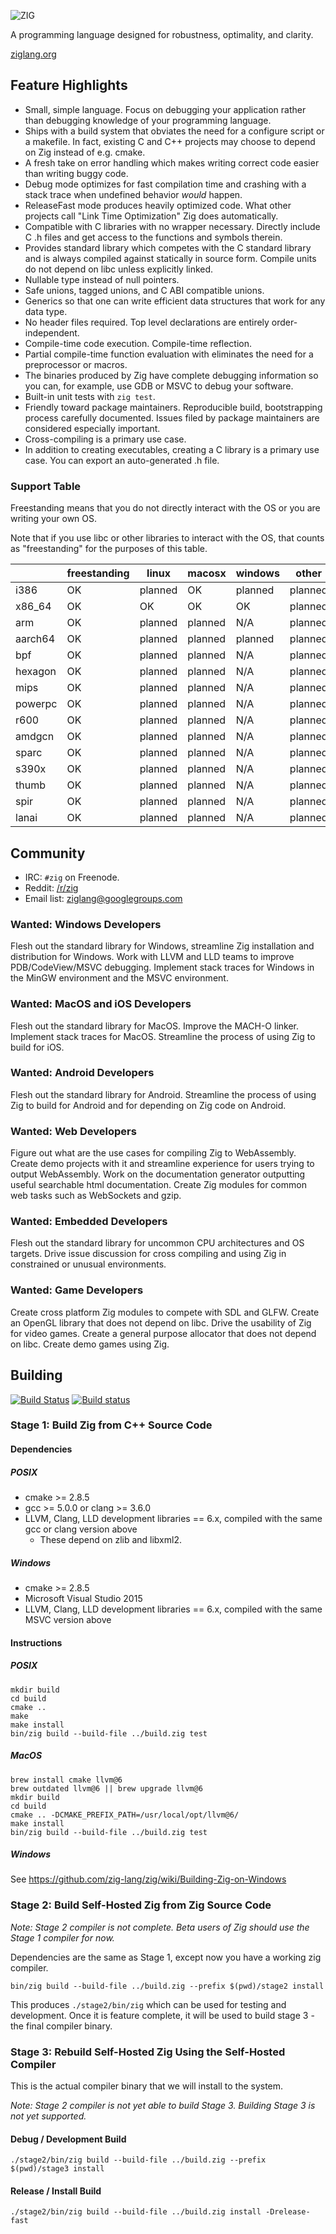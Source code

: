 ![ZIG](https://ziglang.org/zig-logo.svg)

A programming language designed for robustness, optimality, and
clarity.

[ziglang.org](https://ziglang.org)

## Feature Highlights

 * Small, simple language. Focus on debugging your application rather than
   debugging knowledge of your programming language.
 * Ships with a build system that obviates the need for a configure script
   or a makefile. In fact, existing C and C++ projects may choose to depend on
   Zig instead of e.g. cmake.
 * A fresh take on error handling which makes writing correct code easier than
   writing buggy code.
 * Debug mode optimizes for fast compilation time and crashing with a stack trace
   when undefined behavior *would* happen.
 * ReleaseFast mode produces heavily optimized code. What other projects call
   "Link Time Optimization" Zig does automatically.
 * Compatible with C libraries with no wrapper necessary. Directly include
   C .h files and get access to the functions and symbols therein.
 * Provides standard library which competes with the C standard library and is
   always compiled against statically in source form. Compile units do not
   depend on libc unless explicitly linked.
 * Nullable type instead of null pointers.
 * Safe unions, tagged unions, and C ABI compatible unions.
 * Generics so that one can write efficient data structures that work for any
   data type.
 * No header files required. Top level declarations are entirely
   order-independent.
 * Compile-time code execution. Compile-time reflection.
 * Partial compile-time function evaluation with eliminates the need for
   a preprocessor or macros.
 * The binaries produced by Zig have complete debugging information so you can,
   for example, use GDB or MSVC to debug your software.
 * Built-in unit tests with `zig test`.
 * Friendly toward package maintainers. Reproducible build, bootstrapping
   process carefully documented. Issues filed by package maintainers are
   considered especially important.
 * Cross-compiling is a primary use case.
 * In addition to creating executables, creating a C library is a primary use
   case. You can export an auto-generated .h file.

### Support Table

Freestanding means that you do not directly interact with the OS
or you are writing your own OS.

Note that if you use libc or other libraries to interact with the OS,
that counts as "freestanding" for the purposes of this table.

|             | freestanding | linux   | macosx  | windows | other   |
|-------------|--------------|---------|---------|---------|---------|
|i386         | OK           | planned | OK      | planned | planned |
|x86_64       | OK           | OK      | OK      | OK      | planned |
|arm          | OK           | planned | planned | N/A     | planned |
|aarch64      | OK           | planned | planned | planned | planned |
|bpf          | OK           | planned | planned | N/A     | planned |
|hexagon      | OK           | planned | planned | N/A     | planned |
|mips         | OK           | planned | planned | N/A     | planned |
|powerpc      | OK           | planned | planned | N/A     | planned |
|r600         | OK           | planned | planned | N/A     | planned |
|amdgcn       | OK           | planned | planned | N/A     | planned |
|sparc        | OK           | planned | planned | N/A     | planned |
|s390x        | OK           | planned | planned | N/A     | planned |
|thumb        | OK           | planned | planned | N/A     | planned |
|spir         | OK           | planned | planned | N/A     | planned |
|lanai        | OK           | planned | planned | N/A     | planned |

## Community

 * IRC: `#zig` on Freenode.
 * Reddit: [/r/zig](https://www.reddit.com/r/zig)
 * Email list: [ziglang@googlegroups.com](https://groups.google.com/forum/#!forum/ziglang)

### Wanted: Windows Developers

Flesh out the standard library for Windows, streamline Zig installation and
distribution for Windows. Work with LLVM and LLD teams to improve
PDB/CodeView/MSVC debugging. Implement stack traces for Windows in the MinGW
environment and the MSVC environment.

### Wanted: MacOS and iOS Developers

Flesh out the standard library for MacOS. Improve the MACH-O linker. Implement
stack traces for MacOS. Streamline the process of using Zig to build for
iOS.

### Wanted: Android Developers

Flesh out the standard library for Android. Streamline the process of using
Zig to build for Android and for depending on Zig code on Android.

### Wanted: Web Developers

Figure out what are the use cases for compiling Zig to WebAssembly. Create demo
projects with it and streamline experience for users trying to output
WebAssembly. Work on the documentation generator outputting useful searchable html
documentation. Create Zig modules for common web tasks such as WebSockets and gzip.

### Wanted: Embedded Developers

Flesh out the standard library for uncommon CPU architectures and OS targets.
Drive issue discussion for cross compiling and using Zig in constrained
or unusual environments.

### Wanted: Game Developers

Create cross platform Zig modules to compete with SDL and GLFW. Create an
OpenGL library that does not depend on libc. Drive the usability of Zig
for video games. Create a general purpose allocator that does not depend on
libc. Create demo games using Zig.

## Building

[![Build Status](https://travis-ci.org/zig-lang/zig.svg?branch=master)](https://travis-ci.org/zig-lang/zig)
[![Build status](https://ci.appveyor.com/api/projects/status/4t80mk2dmucrc38i/branch/master?svg=true)](https://ci.appveyor.com/project/andrewrk/zig-d3l86/branch/master)

### Stage 1: Build Zig from C++ Source Code

#### Dependencies

##### POSIX

 * cmake >= 2.8.5
 * gcc >= 5.0.0 or clang >= 3.6.0
 * LLVM, Clang, LLD development libraries == 6.x, compiled with the same gcc or clang version above
   - These depend on zlib and libxml2.

##### Windows

 * cmake >= 2.8.5
 * Microsoft Visual Studio 2015
 * LLVM, Clang, LLD development libraries == 6.x, compiled with the same MSVC version above

#### Instructions

##### POSIX

```
mkdir build
cd build
cmake ..
make
make install
bin/zig build --build-file ../build.zig test
```

##### MacOS

```
brew install cmake llvm@6
brew outdated llvm@6 || brew upgrade llvm@6
mkdir build
cd build
cmake .. -DCMAKE_PREFIX_PATH=/usr/local/opt/llvm@6/
make install
bin/zig build --build-file ../build.zig test
```

##### Windows

See https://github.com/zig-lang/zig/wiki/Building-Zig-on-Windows

### Stage 2: Build Self-Hosted Zig from Zig Source Code

*Note: Stage 2 compiler is not complete. Beta users of Zig should use the
Stage 1 compiler for now.*

Dependencies are the same as Stage 1, except now you have a working zig compiler.

```
bin/zig build --build-file ../build.zig --prefix $(pwd)/stage2 install
```

This produces `./stage2/bin/zig` which can be used for testing and development.
Once it is feature complete, it will be used to build stage 3 - the final compiler
binary.

### Stage 3: Rebuild Self-Hosted Zig Using the Self-Hosted Compiler

This is the actual compiler binary that we will install to the system.

*Note: Stage 2 compiler is not yet able to build Stage 3. Building Stage 3 is
not yet supported.*

#### Debug / Development Build

```
./stage2/bin/zig build --build-file ../build.zig --prefix $(pwd)/stage3 install
```

#### Release / Install Build

```
./stage2/bin/zig build --build-file ../build.zig install -Drelease-fast
```
